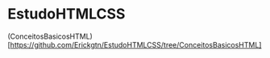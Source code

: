 # EstudoHTMLCSS
(ConceitosBasicosHTML)[https://github.com/Erickgtn/EstudoHTMLCSS/tree/ConceitosBasicosHTML]
